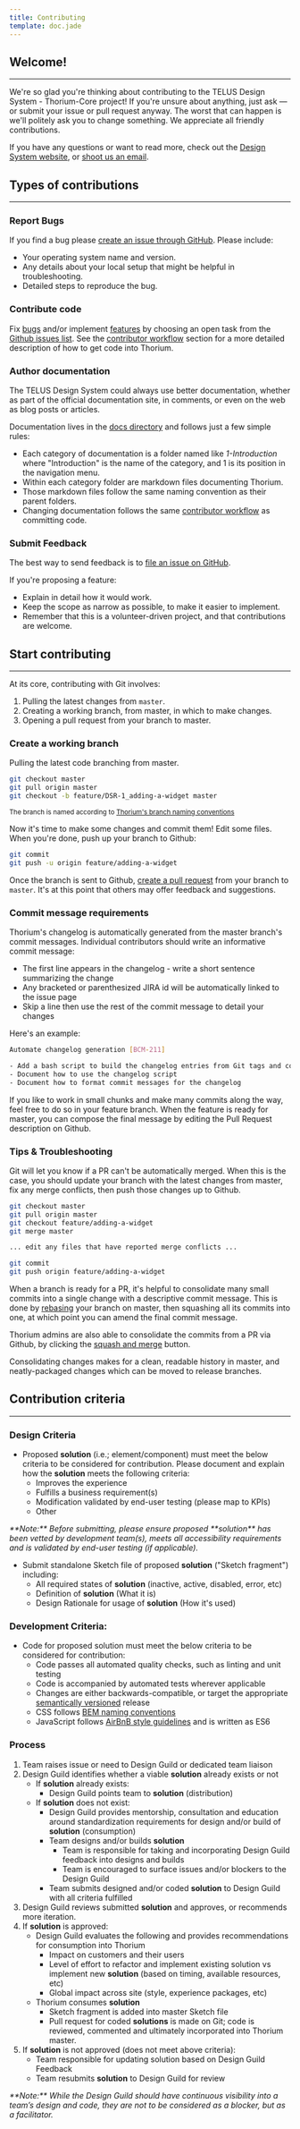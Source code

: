 ```yaml
---
title: Contributing
template: doc.jade
---
```


## Welcome!

---

We're so glad you're thinking about contributing to the TELUS Design System - Thorium-Core project! If you're unsure about anything, just ask — or submit your issue or pull request anyway. The worst that can happen is we'll politely ask you to change something. We appreciate all friendly contributions.

If you have any questions or want to read more, check out the [Design System website](http://thorium.telus.hugeops.com/), or [shoot us an email](mailto:sebastian.krumhausen@telus.com).

## Types of contributions

---

### Report Bugs

If you find a bug please [create an issue through GitHub](https://github.com/telusdigital/telus-thorium-core/issues). Please include:

* Your operating system name and version.
* Any details about your local setup that might be helpful in troubleshooting.
* Detailed steps to reproduce the bug.

### Contribute code

Fix [bugs](https://github.com/telusdigital/telus-thorium-core/issues?q=is%3Aissue+is%3Aopen+label%3Abug) and/or implement [features](https://github.com/telusdigital/telus-thorium-core/issues?utf8=%E2%9C%93&q=is%3Aissue%20is%3Aopen%20label%3Afeature) by choosing an open task from the [Github issues list](https://github.com/telusdigital/telus-thorium-core/issues). See the [contributor workflow](#contributor-workflow) section for a more detailed description of how to get code into Thorium.

### Author documentation

The TELUS Design System could always use better documentation, whether as part of the official documentation site, in comments, or even on the web as blog posts or articles.

Documentation lives in the [docs directory](https://github.com/telusdigital/telus-thorium-core/tree/master/docs) and follows just a few simple rules:

* Each category of documentation is a folder named like *1-Introduction* where "Introduction" is the name of the category, and 1 is its position in the navigation menu.
* Within each category folder are markdown files documenting Thorium.
* Those markdown files follow the same naming convention as their parent folders.
* Changing documentation follows the same [contributor workflow](#contributor-workflow) as committing code.

### Submit Feedback

The best way to send feedback is to [file an issue on GitHub](https://github.com/telusdigital/telus-thorium-core/issues).

If you're proposing a feature:

* Explain in detail how it would work.
* Keep the scope as narrow as possible, to make it easier to implement.
* Remember that this is a volunteer-driven project, and that contributions are welcome.

## Start contributing

----

At its core, contributing with Git involves:

1. Pulling the latest changes from `master`.
2. Creating a working branch, from master, in which to make changes.
3. Opening a pull request from your branch to master.

### Create a working branch

Pulling the latest code branching from master.

```bash
git checkout master
git pull origin master
git checkout -b feature/DSR-1_adding-a-widget master
```

<small>The branch is named according to [Thorium's branch naming conventions](#working-branch-naming)</small>

Now it's time to make some changes and commit them! Edit some files. When you're done, push up your branch to Github:

```bash
git commit
git push -u origin feature/adding-a-widget
```

Once the branch is sent to Github, [create a pull request](https://github.com/telusdigital/telus-thorium-core/pulls) from your branch to `master`. It's at this point that others may offer feedback and suggestions.

### Commit message requirements

Thorium's changelog is automatically generated from the master branch's commit messages. Individual contributors should write an informative commit message:

- The first line appears in the changelog - write a short sentence summarizing the change
- Any bracketed or parenthesized JIRA id will be automatically linked to the issue page
- Skip a line then use the rest of the commit message to detail your changes

Here's an example:

```bash
Automate changelog generation [BCM-211]

- Add a bash script to build the changelog entries from Git tags and commits
- Document how to use the changelog script
- Document how to format commit messages for the changelog
```

If you like to work in small chunks and make many commits along the way, feel free to do so in your feature branch. When the feature is ready for master, you can compose the final message by editing the Pull Request description on Github.

### Tips &amp; Troubleshooting

Git will let you know if a PR can't be automatically merged. When this is the case, you should update your branch with the latest changes from master, fix any merge conflicts, then push those changes up to Github.

```bash
git checkout master
git pull origin master
git checkout feature/adding-a-widget
git merge master

... edit any files that have reported merge conflicts ...

git commit
git push origin feature/adding-a-widget
```

When a branch is ready for a PR, it's helpful to consolidate many small commits into a single change with a descriptive commit message. This is done by [rebasing](https://www.atlassian.com/git/tutorials/merging-vs-rebasing) your branch on master, then squashing all its commits into one, at which point you can amend the final commit message.

Thorium admins are also able to consolidate the commits from a PR via Github, by clicking the [squash and merge](https://github.com/blog/2141-squash-your-commits) button.

Consolidating changes makes for a clean, readable history in master, and neatly-packaged changes which can be moved to release branches.

## Contribution criteria

---

### Design Criteria

* Proposed **solution** (i.e.; element/component) must meet the below criteria to be considered for contribution. Please document and explain how the **solution** meets the following criteria:
    * Improves the experience
    * Fulfills a business requirement(s)
    * Modification validated by end-user testing (please map to KPIs)
    * Other

<p><em>**Note:** Before submitting, please ensure proposed **solution** has been vetted by development team(s), meets all accessibility requirements and is validated by end-user testing (if applicable).</em></p>

* Submit standalone Sketch file of proposed **solution** ("Sketch fragment") including:
    * All required states of **solution** (inactive, active, disabled, error, etc)
    * Definition of **solution** (What it is)
    * Design Rationale for usage of **solution** (How it's used)

### Development Criteria:

* Code for proposed solution must meet the below criteria to be considered for contribution:
    * Code passes all automated quality checks, such as linting and unit testing
    * Code is accompanied by automated tests wherever applicable
    * Changes are either backwards-compatible, or target the appropriate [semantically versioned](http://localhost:8080/5-Contribution/2-contributing.html#versioning) release
    * CSS follows [BEM naming conventions](https://en.bem.info/methodology/)
    * JavaScript follows [AirBnB style guidelines](https://github.com/airbnb/javascript) and is written as ES6

### Process

1. Team raises issue or need to Design Guild or dedicated team liaison
2. Design Guild identifies whether a viable **solution** already exists or not
    * If **solution** already exists:
        * Design Guild points team to **solution** (distribution)
    * If **solution** does not exist:
        * Design Guild provides mentorship, consultation and education around standardization requirements for design and/or build of **solution** (consumption)
        * Team designs and/or builds **solution**
            * Team is responsible for taking and incorporating Design Guild feedback into designs and builds
            * Team is encouraged to surface issues and/or blockers to the Design Guild
        * Team submits designed and/or coded **solution** to Design Guild with all criteria fulfilled
3. Design Guild reviews submitted **solution** and approves, or recommends more iteration.
4. If **solution** is approved:
    * Design Guild evaluates the following and provides recommendations for consumption into Thorium
        * Impact on customers and their users
        * Level of effort to refactor and implement existing solution vs implement new **solution** (based on timing, available resources, etc)
        * Global impact across site (style, experience packages, etc)
    * Thorium consumes **solution**
        * Sketch fragment is added into master Sketch file
        * Pull request for coded **solutions** is made on Git; code is reviewed, commented and ultimately incorporated into Thorium master.
5. If **solution** is not approved (does not meet above criteria):
    * Team responsible for updating solution based on Design Guild Feedback
    * Team resubmits **solution** to Design Guild for review

<p><em>**Note:** While the Design Guild should have continuous visibility into a team’s design and code, they are not to be considered as a blocker, but as a facilitator.</em></p>

